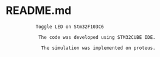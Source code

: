 # README.md

               Toggle LED on Stm32F103C6

                The code was developed using STM32CUBE IDE.

                 The simulation was implemented on proteus.
